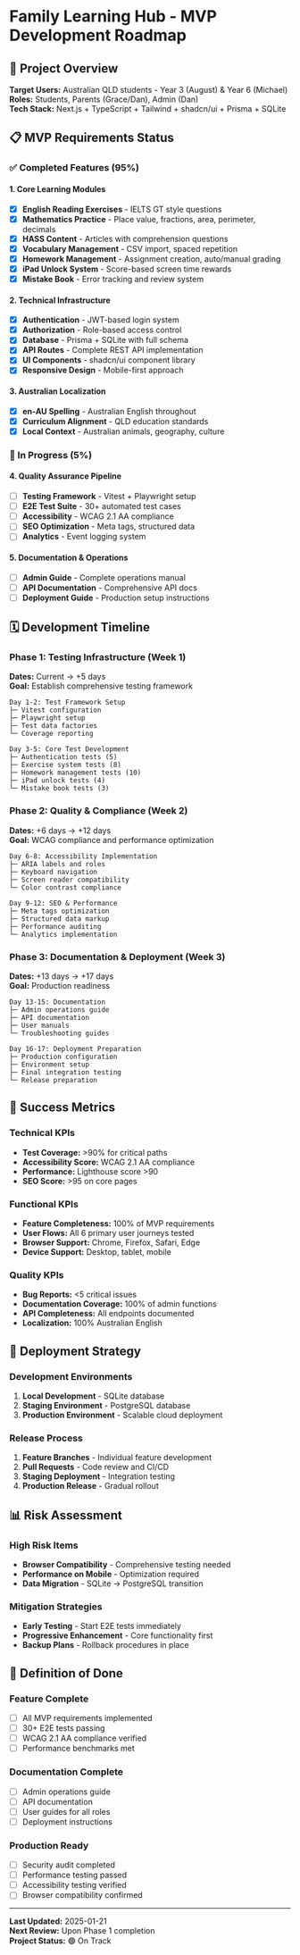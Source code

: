 # Family Learning Hub - MVP Development Roadmap

## 🎯 Project Overview

**Target Users:** Australian QLD students - Year 3 (August) & Year 6 (Michael)  
**Roles:** Students, Parents (Grace/Dan), Admin (Dan)  
**Tech Stack:** Next.js + TypeScript + Tailwind + shadcn/ui + Prisma + SQLite  

## 📋 MVP Requirements Status

### ✅ Completed Features (95%)

#### 1. Core Learning Modules
- [x] **English Reading Exercises** - IELTS GT style questions
- [x] **Mathematics Practice** - Place value, fractions, area, perimeter, decimals
- [x] **HASS Content** - Articles with comprehension questions  
- [x] **Vocabulary Management** - CSV import, spaced repetition
- [x] **Homework Management** - Assignment creation, auto/manual grading
- [x] **iPad Unlock System** - Score-based screen time rewards
- [x] **Mistake Book** - Error tracking and review system

#### 2. Technical Infrastructure  
- [x] **Authentication** - JWT-based login system
- [x] **Authorization** - Role-based access control
- [x] **Database** - Prisma + SQLite with full schema
- [x] **API Routes** - Complete REST API implementation
- [x] **UI Components** - shadcn/ui component library
- [x] **Responsive Design** - Mobile-first approach

#### 3. Australian Localization
- [x] **en-AU Spelling** - Australian English throughout
- [x] **Curriculum Alignment** - QLD education standards
- [x] **Local Context** - Australian animals, geography, culture

### 🔄 In Progress (5%)

#### 4. Quality Assurance Pipeline
- [ ] **Testing Framework** - Vitest + Playwright setup
- [ ] **E2E Test Suite** - 30+ automated test cases
- [ ] **Accessibility** - WCAG 2.1 AA compliance
- [ ] **SEO Optimization** - Meta tags, structured data
- [ ] **Analytics** - Event logging system

#### 5. Documentation & Operations
- [ ] **Admin Guide** - Complete operations manual
- [ ] **API Documentation** - Comprehensive API docs
- [ ] **Deployment Guide** - Production setup instructions

## 🗓️ Development Timeline

### Phase 1: Testing Infrastructure (Week 1)
**Dates:** Current → +5 days  
**Goal:** Establish comprehensive testing framework

```
Day 1-2: Test Framework Setup
├─ Vitest configuration
├─ Playwright setup  
├─ Test data factories
└─ Coverage reporting

Day 3-5: Core Test Development
├─ Authentication tests (5)
├─ Exercise system tests (8)  
├─ Homework management tests (10)
├─ iPad unlock tests (4)
└─ Mistake book tests (3)
```

### Phase 2: Quality & Compliance (Week 2) 
**Dates:** +6 days → +12 days  
**Goal:** WCAG compliance and performance optimization

```
Day 6-8: Accessibility Implementation  
├─ ARIA labels and roles
├─ Keyboard navigation
├─ Screen reader compatibility
└─ Color contrast compliance

Day 9-12: SEO & Performance
├─ Meta tags optimization
├─ Structured data markup
├─ Performance auditing
└─ Analytics implementation
```

### Phase 3: Documentation & Deployment (Week 3)
**Dates:** +13 days → +17 days  
**Goal:** Production readiness

```
Day 13-15: Documentation
├─ Admin operations guide
├─ API documentation
├─ User manuals
└─ Troubleshooting guides

Day 16-17: Deployment Preparation
├─ Production configuration
├─ Environment setup
├─ Final integration testing
└─ Release preparation
```

## 🎯 Success Metrics

### Technical KPIs
- **Test Coverage:** >90% for critical paths
- **Accessibility Score:** WCAG 2.1 AA compliance  
- **Performance:** Lighthouse score >90
- **SEO Score:** >95 on core pages

### Functional KPIs  
- **Feature Completeness:** 100% of MVP requirements
- **User Flows:** All 6 primary user journeys tested
- **Browser Support:** Chrome, Firefox, Safari, Edge
- **Device Support:** Desktop, tablet, mobile

### Quality KPIs
- **Bug Reports:** <5 critical issues
- **Documentation Coverage:** 100% of admin functions
- **API Completeness:** All endpoints documented
- **Localization:** 100% Australian English

## 🚀 Deployment Strategy

### Development Environments
1. **Local Development** - SQLite database
2. **Staging Environment** - PostgreSQL database  
3. **Production Environment** - Scalable cloud deployment

### Release Process
1. **Feature Branches** - Individual feature development
2. **Pull Requests** - Code review and CI/CD
3. **Staging Deployment** - Integration testing
4. **Production Release** - Gradual rollout

## 📊 Risk Assessment

### High Risk Items
- **Browser Compatibility** - Comprehensive testing needed
- **Performance on Mobile** - Optimization required
- **Data Migration** - SQLite → PostgreSQL transition

### Mitigation Strategies  
- **Early Testing** - Start E2E tests immediately
- **Progressive Enhancement** - Core functionality first
- **Backup Plans** - Rollback procedures in place

## 🎉 Definition of Done

### Feature Complete
- [ ] All MVP requirements implemented
- [ ] 30+ E2E tests passing
- [ ] WCAG 2.1 AA compliance verified
- [ ] Performance benchmarks met

### Documentation Complete
- [ ] Admin operations guide
- [ ] API documentation
- [ ] User guides for all roles
- [ ] Deployment instructions

### Production Ready
- [ ] Security audit completed  
- [ ] Performance testing passed
- [ ] Accessibility testing verified
- [ ] Browser compatibility confirmed

---

**Last Updated:** 2025-01-21  
**Next Review:** Upon Phase 1 completion  
**Project Status:** 🟢 On Track